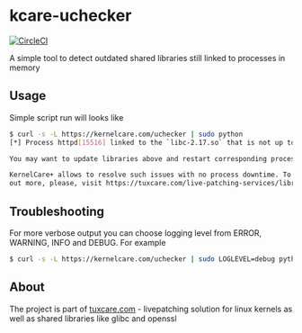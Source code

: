 # kcare-uchecker

[![CircleCI](https://circleci.com/gh/cloudlinux/kcare-uchecker.svg?style=svg)](https://circleci.com/gh/cloudlinux/kcare-uchecker)

A simple tool to detect outdated shared libraries still linked to processes in memory

## Usage

Simple script run will looks like

``` bash
$ curl -s -L https://kernelcare.com/uchecker | sudo python
[*] Process httpd[15516] linked to the `libc-2.17.so` that is not up to date.

You may want to update libraries above and restart corresponding processes.

KernelCare+ allows to resolve such issues with no process downtime. To find 
out more, please, visit https://tuxcare.com/live-patching-services/librarycare/
```

## Troubleshooting

For more verbose output you can choose logging level from ERROR, WARNING, INFO and DEBUG. For example

``` bash
$ curl -s -L https://kernelcare.com/uchecker | sudo LOGLEVEL=debug python
```

## About
The project is part of [tuxcare.com](https://tuxcare.com "TuxCare") - livepatching solution for linux kernels as well as shared libraries like glibc and openssl
